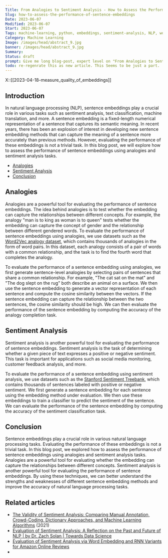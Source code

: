 ```yaml
---
Title: From Analogies to Sentiment Analysis - How to Assess the Performance of Sentence Embeddings?
Slug: how-to-assess-the-performance-of-sentence-embeddings
Date: 2023-06-07
Modified: 2023-06-07
Start: 2023-06-07
Tags: machine-learning, python, embeddings, sentiment-analysis, NLP, word2vec 
Category: Machine Learning
Image: /images/head/abstract_9.jpg
banner: /images/head/abstract_9.jpg
Summary: 
Status: draft
prompt: Give me long blog-post, expert level on "From Analogies to Sentiment Analysis: How to Assess the Performance of Sentence Embeddings"
todo: re-regenrate this as new article. This Seems to be just a part.
---
```

X::[[2023-04-18-measure_quality_of_embeddings]]

## Introduction
In natural language processing (NLP), sentence embeddings play a crucial role in various tasks such as sentiment analysis, text classification, machine translation, and more. A sentence embedding is a fixed-length numerical representation of a sentence that captures its semantic meaning. In recent years, there has been an explosion of interest in developing new sentence embedding methods that can capture the meaning of a sentence more accurately than previous methods. However, evaluating the performance of these embeddings is not a trivial task. In this blog post, we will explore how to assess the performance of sentence embeddings using analogies and sentiment analysis tasks.

<!-- MarkdownTOC levels="2,3" autolink="true" autoanchor="true" -->

- [Analogies](#analogies)
- [Sentiment Analysis](#sentiment-analysis)
- [Conclusion](#conclusion)

<!-- /MarkdownTOC -->

<a id="analogies"></a>
## Analogies
Analogies are a powerful tool for evaluating the performance of sentence embeddings. The idea behind analogies is to test whether the embedding can capture the relationships between different concepts. For example, the analogy "man is to king as woman is to queen" tests whether the embedding can capture the concept of gender and the relationship between different gendered words. To evaluate the performance of sentence embeddings using analogies, we use datasets such as the [Word2Vec analogy dataset](https://github.com/nicholas-leonard/word2vec/blob/master/questions-words.txt), which contains thousands of analogies in the form of word pairs. In this dataset, each analogy consists of a pair of words with a common relationship, and the task is to find the fourth word that completes the analogy.

To evaluate the performance of a sentence embedding using analogies, we first generate sentence-level analogies by selecting pairs of sentences that share a common relationship. For example, "The cat sat on the mat" and "The dog slept on the rug" both describe an animal on a surface. We then use the sentence embedding to generate a vector representation of each sentence and compute the cosine similarity between the vectors. If the sentence embedding can capture the relationship between the two sentences, the cosine similarity should be high. We can then evaluate the performance of the sentence embedding by computing the accuracy of the analogy completion task.

<a id="sentiment-analysis"></a>
## Sentiment Analysis
Sentiment analysis is another powerful tool for evaluating the performance of sentence embeddings. Sentiment analysis is the task of determining whether a given piece of text expresses a positive or negative sentiment. This task is important for applications such as social media monitoring, customer feedback analysis, and more.

To evaluate the performance of a sentence embedding using sentiment analysis, we use datasets such as the [Stanford Sentiment Treebank](https://www.kaggle.com/datasets/atulanandjha/stanford-sentiment-treebank-v2-sst2), which contains thousands of sentences labeled with positive or negative sentiment. We first generate a sentence embedding for each sentence using the embedding method under evaluation. We then use these embeddings to train a classifier to predict the sentiment of the sentence. We can evaluate the performance of the sentence embedding by computing the accuracy of the sentiment classification task.

<a id="conclusion"></a>
## Conclusion
Sentence embeddings play a crucial role in various natural language processing tasks. Evaluating the performance of these embeddings is not a trivial task. In this blog post, we explored how to assess the performance of sentence embeddings using analogies and sentiment analysis tasks. Analogies are a powerful tool for evaluating whether the embedding can capture the relationships between different concepts. Sentiment analysis is another powerful tool for evaluating the performance of sentence embeddings. By using these techniques, we can better understand the strengths and weaknesses of different sentence embedding methods and improve the accuracy of natural language processing tasks.

## Related articles
- [The Validity of Sentiment Analysis: Comparing Manual Annotation, Crowd-Coding, Dictionary Approaches, and Machine Learning Algorithms](https://www.tandfonline.com/doi/full/10.1080/19312458.2020.1869198) (2021)
- [Evaluation of Sentiment Analysis: A Reflection on the Past and Future of NLP | by Dr. Zach Solan | Towards Data Science](https://towardsdatascience.com/evaluation-of-sentiment-analysis-a-reflection-on-the-past-and-future-of-nlp-ccfd98ee2adc)
- [Evaluation of Sentiment Analysis via Word Embedding and RNN Variants for Amazon Online Reviews](https://www.hindawi.com/journals/mpe/2021/5536560/)
- 